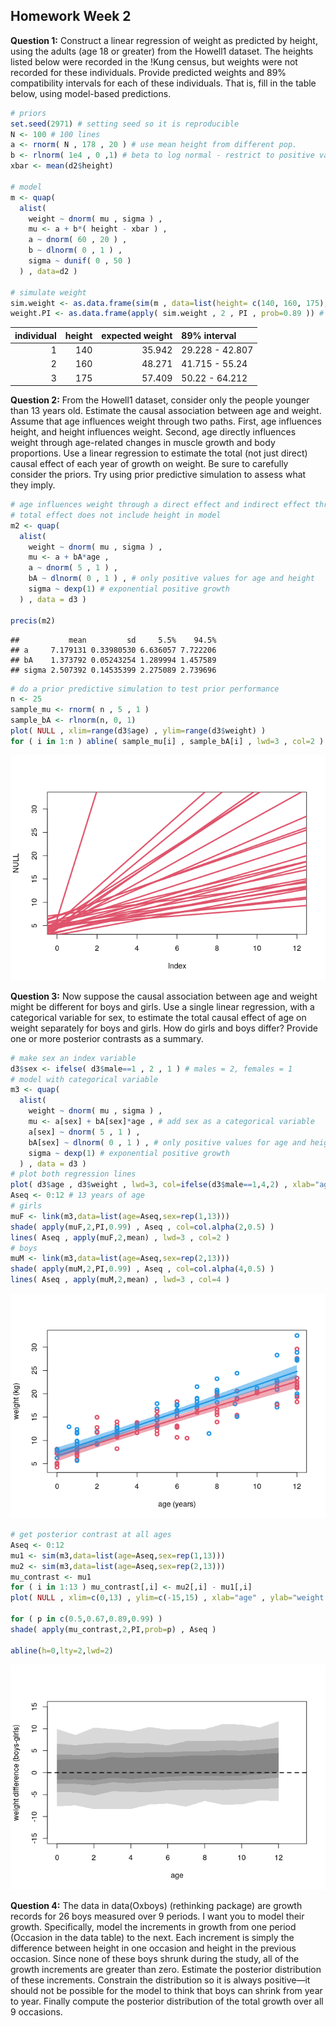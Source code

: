 
## Homework Week 2

**Question 1:** Construct a linear regression of weight as predicted by
height, using the adults (age 18 or greater) from the Howell1 dataset.
The heights listed below were recorded in the !Kung census, but weights
were not recorded for these individuals. Provide predicted weights and
89% compatibility intervals for each of these individuals. That is, fill
in the table below, using model-based predictions.

``` r
# priors
set.seed(2971) # setting seed so it is reproducible 
N <- 100 # 100 lines
a <- rnorm( N , 178 , 20 ) # use mean height from different pop.
b <- rlnorm( 1e4 , 0 ,1) # beta to log normal - restrict to positive values
xbar <- mean(d2$height)

# model
m <- quap(
  alist(
    weight ~ dnorm( mu , sigma ) ,
    mu <- a + b*( height - xbar ) ,
    a ~ dnorm( 60 , 20 ) ,
    b ~ dlnorm( 0 , 1 ) ,
    sigma ~ dunif( 0 , 50 )
  ) , data=d2 )

# simulate weight 
sim.weight <- as.data.frame(sim(m , data=list(height= c(140, 160, 175), Hbar = xbar)))
weight.PI <- as.data.frame(apply( sim.weight , 2 , PI , prob=0.89 )) # get 89% PIs across simulated weights
```

| individual | height | expected weight | 89% interval    |
|-----------:|-------:|----------------:|:----------------|
|          1 |    140 |          35.942 | 29.228 - 42.807 |
|          2 |    160 |          48.271 | 41.715 - 55.24  |
|          3 |    175 |          57.409 | 50.22 - 64.212  |

**Question 2:** From the Howell1 dataset, consider only the people
younger than 13 years old. Estimate the causal association between age
and weight. Assume that age influences weight through two paths. First,
age influences height, and height influences weight. Second, age
directly influences weight through age-related changes in muscle growth
and body proportions. Use a linear regression to estimate the total (not
just direct) causal effect of each year of growth on weight. Be sure to
carefully consider the priors. Try using prior predictive simulation to
assess what they imply.

``` r
# age influences weight through a direct effect and indirect effect through height 
# total effect does not include height in model
m2 <- quap(
  alist(
    weight ~ dnorm( mu , sigma ) ,
    mu <- a + bA*age ,
    a ~ dnorm( 5 , 1 ) ,
    bA ~ dlnorm( 0 , 1 ) , # only positive values for age and height
    sigma ~ dexp(1) # exponential positive growth
  ) , data = d3 )

precis(m2)
```

    ##           mean         sd     5.5%    94.5%
    ## a     7.179131 0.33980530 6.636057 7.722206
    ## bA    1.373792 0.05243254 1.289994 1.457589
    ## sigma 2.507392 0.14535399 2.275089 2.739696

``` r
# do a prior predictive simulation to test prior performance
n <- 25
sample_mu <- rnorm( n , 5 , 1 )
sample_bA <- rlnorm(n, 0, 1)
plot( NULL , xlim=range(d3$age) , ylim=range(d3$weight) )
for ( i in 1:n ) abline( sample_mu[i] , sample_bA[i] , lwd=3 , col=2 )
```

![](week-02_Bella_files/figure-gfm/question-2-1.png)<!-- -->

**Question 3:** Now suppose the causal association between age and
weight might be different for boys and girls. Use a single linear
regression, with a categorical variable for sex, to estimate the total
causal effect of age on weight separately for boys and girls. How do
girls and boys differ? Provide one or more posterior contrasts as a
summary.

``` r
# make sex an index variable
d3$sex <- ifelse( d3$male==1 , 2 , 1 ) # males = 2, females = 1
# model with categorical variable
m3 <- quap(
  alist(
    weight ~ dnorm( mu , sigma ) ,
    mu <- a[sex] + bA[sex]*age , # add sex as a categorical variable
    a[sex] ~ dnorm( 5 , 1 ) ,
    bA[sex] ~ dlnorm( 0 , 1 ) , # only positive values for age and height
    sigma ~ dexp(1) # exponential positive growth
  ) , data = d3 )
# plot both regression lines 
plot( d3$age , d3$weight , lwd=3, col=ifelse(d3$male==1,4,2) , xlab="age (years)" , ylab="weight (kg)" )
Aseq <- 0:12 # 13 years of age
# girls
muF <- link(m3,data=list(age=Aseq,sex=rep(1,13)))
shade( apply(muF,2,PI,0.99) , Aseq , col=col.alpha(2,0.5) )
lines( Aseq , apply(muF,2,mean) , lwd=3 , col=2 )
# boys
muM <- link(m3,data=list(age=Aseq,sex=rep(2,13)))
shade( apply(muM,2,PI,0.99) , Aseq , col=col.alpha(4,0.5) )
lines( Aseq , apply(muM,2,mean) , lwd=3 , col=4 )
```

![](week-02_Bella_files/figure-gfm/question-3-1.png)<!-- -->

``` r
# get posterior contrast at all ages 
Aseq <- 0:12
mu1 <- sim(m3,data=list(age=Aseq,sex=rep(1,13)))
mu2 <- sim(m3,data=list(age=Aseq,sex=rep(2,13)))
mu_contrast <- mu1
for ( i in 1:13 ) mu_contrast[,i] <- mu2[,i] - mu1[,i]
plot( NULL , xlim=c(0,13) , ylim=c(-15,15) , xlab="age" , ylab="weight difference (boys-girls)" )

for ( p in c(0.5,0.67,0.89,0.99) )
shade( apply(mu_contrast,2,PI,prob=p) , Aseq )

abline(h=0,lty=2,lwd=2)
```

![](week-02_Bella_files/figure-gfm/question-3-2.png)<!-- -->

**Question 4:** The data in data(Oxboys) (rethinking package) are growth
records for 26 boys measured over 9 periods. I want you to model their
growth. Specifically, model the increments in growth from one period
(Occasion in the data table) to the next. Each increment is simply the
difference between height in one occasion and height in the previous
occasion. Since none of these boys shrunk during the study, all of the
growth increments are greater than zero. Estimate the posterior
distribution of these increments. Constrain the distribution so it is
always positive—it should not be possible for the model to think that
boys can shrink from year to year. Finally compute the posterior
distribution of the total growth over all 9 occasions.
